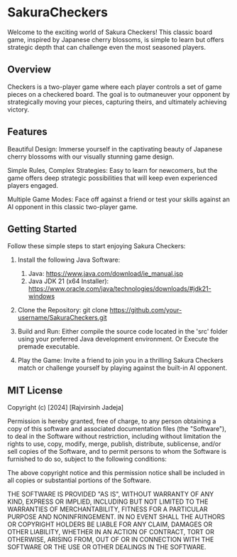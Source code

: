 # SakuraCheckers

Welcome to the exciting world of Sakura Checkers! This classic board game, inspired by Japanese cherry blossoms, is simple to learn but offers strategic depth that can challenge even the most seasoned players.

## **Overview**

Checkers is a two-player game where each player controls a set of game pieces on a checkered board. The goal is to outmaneuver your opponent by strategically moving your pieces, capturing theirs, and ultimately achieving victory.

## **Features**

Beautiful Design: Immerse yourself in the captivating beauty of Japanese cherry blossoms with our visually stunning game design.

Simple Rules, Complex Strategies: Easy to learn for newcomers, but the game offers deep strategic possibilities that will keep even experienced players engaged.

Multiple Game Modes: Face off against a friend or test your skills against an AI opponent in this classic two-player game.

## **Getting Started**

Follow these simple steps to start enjoying Sakura Checkers:
1. Install the following Java Software:
    1. Java: https://www.java.com/download/ie_manual.jsp
    2. Java JDK 21 (x64 Installer): https://www.oracle.com/java/technologies/downloads/#jdk21-windows

2. Clone the Repository:
git clone https://github.com/your-username/SakuraCheckers.git

3. Build and Run:
Either compile the source code located in the 'src' folder using your preferred Java development environment.
Or Execute the premade executable.

4. Play the Game:
Invite a friend to join you in a thrilling Sakura Checkers match or challenge yourself by playing against the built-in AI opponent.


## **MIT License**

Copyright (c) [2024] [Rajvirsinh Jadeja]

Permission is hereby granted, free of charge, to any person obtaining a copy
of this software and associated documentation files (the "Software"), to deal
in the Software without restriction, including without limitation the rights
to use, copy, modify, merge, publish, distribute, sublicense, and/or sell
copies of the Software, and to permit persons to whom the Software is
furnished to do so, subject to the following conditions:

The above copyright notice and this permission notice shall be included in all
copies or substantial portions of the Software.

THE SOFTWARE IS PROVIDED "AS IS", WITHOUT WARRANTY OF ANY KIND, EXPRESS OR
IMPLIED, INCLUDING BUT NOT LIMITED TO THE WARRANTIES OF MERCHANTABILITY,
FITNESS FOR A PARTICULAR PURPOSE AND NONINFRINGEMENT. IN NO EVENT SHALL THE
AUTHORS OR COPYRIGHT HOLDERS BE LIABLE FOR ANY CLAIM, DAMAGES OR OTHER
LIABILITY, WHETHER IN AN ACTION OF CONTRACT, TORT OR OTHERWISE, ARISING FROM,
OUT OF OR IN CONNECTION WITH THE SOFTWARE OR THE USE OR OTHER DEALINGS IN THE
SOFTWARE.
